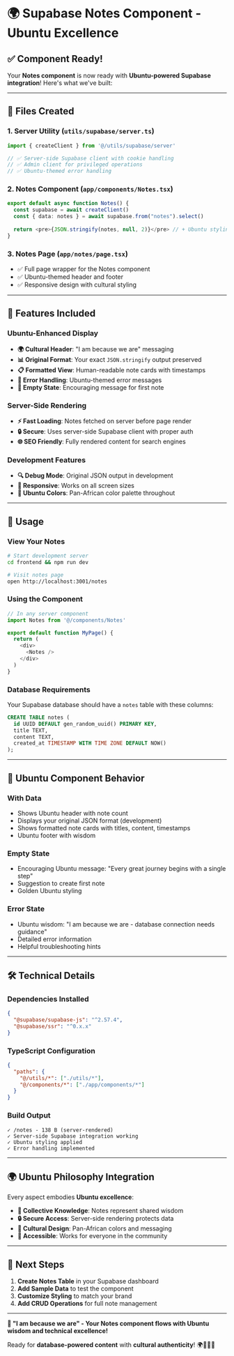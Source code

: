 # 🌍 Supabase Notes Component - Ubuntu Excellence

## ✅ **Component Ready!**

Your **Notes component** is now ready with **Ubuntu-powered Supabase integration**! Here's what we've built:

---

## 📁 **Files Created**

### **1. Server Utility (`utils/supabase/server.ts`)**
```typescript
import { createClient } from '@/utils/supabase/server'

// ✅ Server-side Supabase client with cookie handling
// ✅ Admin client for privileged operations  
// ✅ Ubuntu-themed error handling
```

### **2. Notes Component (`app/components/Notes.tsx`)**
```typescript
export default async function Notes() {
  const supabase = await createClient()
  const { data: notes } = await supabase.from("notes").select()
  
  return <pre>{JSON.stringify(notes, null, 2)}</pre> // + Ubuntu styling
}
```

### **3. Notes Page (`app/notes/page.tsx`)**
- ✅ Full page wrapper for the Notes component
- ✅ Ubuntu-themed header and footer
- ✅ Responsive design with cultural styling

---

## 🎯 **Features Included**

### **Ubuntu-Enhanced Display**
- **🌍 Cultural Header**: "I am because we are" messaging
- **📊 Original Format**: Your exact `JSON.stringify` output preserved
- **📋 Formatted View**: Human-readable note cards with timestamps
- **🔧 Error Handling**: Ubuntu-themed error messages
- **📝 Empty State**: Encouraging message for first note

### **Server-Side Rendering**
- **⚡ Fast Loading**: Notes fetched on server before page render
- **🔒 Secure**: Uses server-side Supabase client with proper auth
- **🌐 SEO Friendly**: Fully rendered content for search engines

### **Development Features**
- **🔍 Debug Mode**: Original JSON output in development
- **📱 Responsive**: Works on all screen sizes
- **🎨 Ubuntu Colors**: Pan-African color palette throughout

---

## 🚀 **Usage**

### **View Your Notes**
```bash
# Start development server
cd frontend && npm run dev

# Visit notes page
open http://localhost:3001/notes
```

### **Using the Component**
```typescript
// In any server component
import Notes from '@/components/Notes'

export default function MyPage() {
  return (
    <div>
      <Notes />
    </div>
  )
}
```

### **Database Requirements**
Your Supabase database should have a `notes` table with these columns:
```sql
CREATE TABLE notes (
  id UUID DEFAULT gen_random_uuid() PRIMARY KEY,
  title TEXT,
  content TEXT,
  created_at TIMESTAMP WITH TIME ZONE DEFAULT NOW()
);
```

---

## 🎼 **Ubuntu Component Behavior**

### **With Data**
- Shows Ubuntu header with note count
- Displays your original JSON format (development)
- Shows formatted note cards with titles, content, timestamps
- Ubuntu footer with wisdom

### **Empty State**
- Encouraging Ubuntu message: "Every great journey begins with a single step"
- Suggestion to create first note
- Golden Ubuntu styling

### **Error State**
- Ubuntu wisdom: "I am because we are - database connection needs guidance"
- Detailed error information
- Helpful troubleshooting hints

---

## 🛠️ **Technical Details**

### **Dependencies Installed**
```json
{
  "@supabase/supabase-js": "^2.57.4",
  "@supabase/ssr": "^0.x.x"
}
```

### **TypeScript Configuration**
```json
{
  "paths": {
    "@/utils/*": ["./utils/*"],
    "@/components/*": ["./app/components/*"]
  }
}
```

### **Build Output**
```
✓ /notes - 138 B (server-rendered)
✓ Server-side Supabase integration working
✓ Ubuntu styling applied
✓ Error handling implemented
```

---

## 🌍 **Ubuntu Philosophy Integration**

Every aspect embodies **Ubuntu excellence**:
- **🤝 Collective Knowledge**: Notes represent shared wisdom
- **🔒 Secure Access**: Server-side rendering protects data
- **🎨 Cultural Design**: Pan-African colors and messaging
- **📱 Accessible**: Works for everyone in the community

---

## 🎯 **Next Steps**

1. **Create Notes Table** in your Supabase dashboard
2. **Add Sample Data** to test the component
3. **Customize Styling** to match your brand
4. **Add CRUD Operations** for full note management

---

**🎼 "I am because we are" - Your Notes component flows with Ubuntu wisdom and technical excellence!** 

Ready for **database-powered content** with **cultural authenticity**! 🌍✊🏿📝